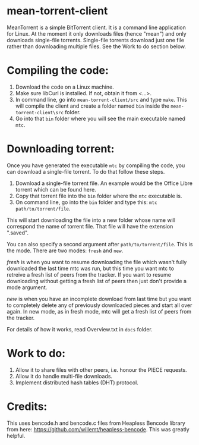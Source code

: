 mean-torrent-client
===================

MeanTorrent is a simple BitTorrent client. It is a command line application for Linux. At the moment it only downloads files (hence "mean") and only downloads single-file torrents. Single-file torrents download just one file rather than downloading multiple files. See the Work to do section below.

Compiling the code:
==================

1. Download the code on a Linux machine. 
2. Make sure libCurl is installed. If not, obtain it from <...>. 
3. In command line, go into `mean-torrent-client/src` and type `make`. This will compile the client and create a folder named `bin` inside the `mean-torrent-client\src` folder.
4. Go into that `bin` folder where you will see the main executable named `mtc`. 

Downloading torrent:
====================

Once you have generated the executable `mtc` by compiling the code, you can download a single-file torrent. To do that follow these steps.

1. Download a single-file torrent file. An example would be the Office Libre torrent which can be found here.
2. Copy that torrent file into the `bin` folder where the `mtc` executable is. 
3. On command line, go into the `bin` folder and type this: `mtc path/to/torrent/file`. 

This will start downloading the file into a new folder whose name will correspond the name of torrent file. That file will have the extension ".saved".

You can also specify a second argument after `path/to/torrent/file`. This is the mode. There are two modes: `fresh` and `new`. 

*fresh* is when you want to resume downloading the file which wasn't fully downloaded the last time mtc was run, but this time you want mtc to retreive a fresh list of peers from the tracker. If you want to resume downloading without getting a fresh list of peers then just don't provide a mode argument.

*new* is when you have an incomplete download from last time but you want to completely delete any of previously downloaded pieces and start all over again. In new mode, as in fresh mode, mtc will get a fresh list of peers from the tracker.

For details of how it works, read Overview.txt in `docs` folder.

Work to do:
==========

1. Allow it to share files with other peers, i.e. honour the PIECE requests.
2. Allow it do handle multi-file downloads.
3. Implement distributed hash tables (DHT) protocol.

Credits:
========

This uses bencode.h and bencode.c files from Heapless Bencode library from here: https://github.com/willemt/heapless-bencode. This was greatly helpful.

